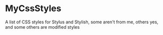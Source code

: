 # MyCssStyles
A list of CSS styles for Stylus and Stylish, some aren't from me, others yes, and some others are modified styles
